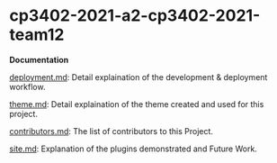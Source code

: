 # cp3402-2021-a2-cp3402-2021-team12

**Documentation**

[deployment.md](https://github.com/JCU-CP3402/cp3402-2021-a2-cp3402-2021-team12/blob/main/deployment.md): Detail explaination of the development & deployment workflow.

[theme.md](https://github.com/JCU-CP3402/cp3402-2021-a2-cp3402-2021-team12/blob/main/theme.md): Detail explaination of the theme created and used for this project.

[contributors.md](https://github.com/JCU-CP3402/cp3402-2021-a2-cp3402-2021-team12/blob/main/contributors.md): The list of contributors to this Project.

[site.md](https://github.com/JCU-CP3402/cp3402-2021-a2-cp3402-2021-team12/blob/main/site.md): Explanation of the plugins demonstrated and Future Work.
